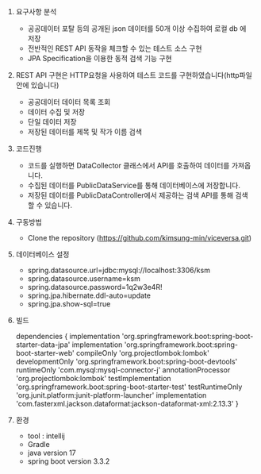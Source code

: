 1. 요구사항 분석
   - 공공데이터 포탈 등의 공개된 json 데이터를 50개 이상 수집하여 로컬 db 에 저장
   - 전반적인 REST API 동작을 체크할 수 있는 테스트 소스 구현
   - JPA Specification을 이용한 동적 검색 기능 구현
  
2.  REST API 구현은 HTTP요청을 사용하여 테스트 코드를 구현하였습니다(http파일 안에 있습니다)
    - 공공데이터 데이터 목록 조회
    - 데이터 수집 및 저장
    - 단일 데이터 저장
    - 저장된 데이터를 제목 및 작가 이름 검색

3. 코드진행
    - 코드를 실행하면 DataCollector 클래스에서 API를 호출하여 데이터를 가져옵니다.
    - 수집된 데이터를 PublicDataService를 통해 데이터베이스에 저장합니다.
    - 저장된 데이터를 PublicDataController에서 제공하는 검색 API를 통해 검색할 수 있습니다.

4. 구동방법
    - Clone the repository (https://github.com/kimsung-min/viceversa.git)
  
5. 데이터베이스 설정
   - spring.datasource.url=jdbc:mysql://localhost:3306/ksm
   - spring.datasource.username=ksm
   - spring.datasource.password=1q2w3e4R!
   - spring.jpa.hibernate.ddl-auto=update
   - spring.jpa.show-sql=true
  
6. 빌드
   
   dependencies {
	implementation 'org.springframework.boot:spring-boot-starter-data-jpa'
	implementation 'org.springframework.boot:spring-boot-starter-web'
	compileOnly 'org.projectlombok:lombok'
	developmentOnly 'org.springframework.boot:spring-boot-devtools'
	runtimeOnly 'com.mysql:mysql-connector-j'
	annotationProcessor 'org.projectlombok:lombok'
	testImplementation 'org.springframework.boot:spring-boot-starter-test'
	testRuntimeOnly 'org.junit.platform:junit-platform-launcher'
	implementation 'com.fasterxml.jackson.dataformat:jackson-dataformat-xml:2.13.3'
}

7. 환경
    - tool : intellij
    - Gradle
    - java version 17
    - spring boot version 3.3.2



